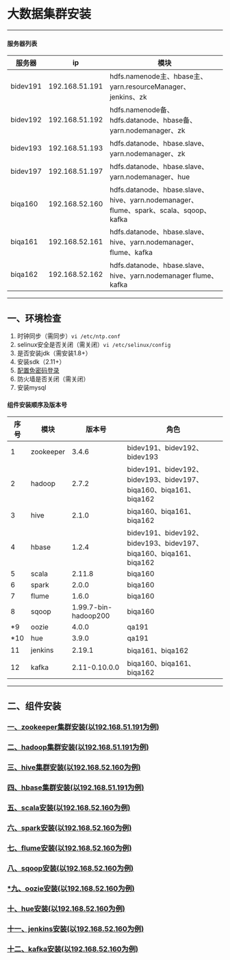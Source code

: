 # 大数据集群安装

***

#### 服务器列表
服务器 | ip | 模块
------|------------|---------
bidev191 | 192.168.51.191 | hdfs.namenode主、hbase主、yarn.resourceManager、jenkins、zk
bidev192 | 192.168.51.192 | hdfs.namenode备、hdfs.datanode、hbase备、yarn.nodemanager、zk
bidev193 | 192.168.51.193 | hdfs.datanode、hbase.slave、yarn.nodemanager、zk
bidev197 | 192.168.51.197 | hdfs.datanode、hbase.slave、yarn.nodemanager、hue
biqa160 | 192.168.52.160 | hdfs.datanode、hbase.slave、hive、yarn.nodemanager、flume、spark、scala、sqoop、kafka
biqa161 | 192.168.52.161 | hdfs.datanode、hbase.slave、hive、yarn.nodemanager、flume、kafka
biqa162 | 192.168.52.162 | hdfs.datanode、hbase.slave、hive、yarn.nodemanager  flume、kafka

<!-- 
bidev192 | apache-flume-1.6.0-bin  hadoop-2.7.2       kafka_2.11-0.10.0.0        zookeeper-3.4.6  apache-flume-1.6.0-fixed-bin.tar.gz  hbase-1.2.4    scala-2.11.8
apache-hive-2.1.1-bin impala-2.8.0-cdh5.11.0-src.tar.gz <br/>spark-2.0.0-bin-hadoop2.7 | tt
bidev191 | apache-hive-2.1.1-bin  backup        hbase-1.2.4  kafka_2.11-0.10.0.0    oozie-4.0.0-cdh5.1.0  zkui
apache-maven-3.5.0     hadoop-2.7.2  hue-3.11.0   kafka-manager-1.3.0.8  scala-2.11.8          zookeeper-3.4.6
 -->

 ***

## 一、环境检查

1. 时钟同步（需同步）`vi /etc/ntp.conf`
2. selinux安全是否关闭（需关闭）`vi /etc/selinux/config` 
3. 是否安装jdk（需安装1.8+）
4. 安装sdk（2.11+）
5. [配置免密码登录](http://www.jb51.net/article/95897.htm)
6. 防火墙是否关闭（需关闭）
7. 安装mysql


#### 组件安装顺序及版本号
序号|模块|版本号|角色
----|------------------|------------|------------------------|
1 | zookeeper | 3.4.6 | bidev191、bidev192、bidev193
2 | hadoop | 2.7.2 | bidev191、bidev192、bidev193、bidev197、biqa160、biqa161、biqa162
3 | hive | 2.1.0 | biqa160、biqa161、biqa162 
4 | hbase | 1.2.4 | bidev191、bidev192、bidev193、bidev197、biqa160、biqa161、biqa162 
5 | scala | 2.11.8 | biqa160 
6 | spark | 2.0.0 | biqa160 
7 | flume | 1.6.0 | biqa160 
8 | sqoop | 1.99.7-bin-hadoop200 | biqa160 
*9 | oozie | 4.0.0 | qa191 
*10 | hue | 3.9.0 | qa191 
11 | jenkins | 2.19.1 | biqa161、biqa162
12 | kafka | 2.11-0.10.0.0 | biqa160、biqa161、biqa162 

***

## 二、组件安装
### [一、zookeeper集群安装(以192.168.51.191为例)](./zookeeper安装.md)

### [二、hadoop集群安装(以192.168.51.191为例)](./hadoop安装.md)

### [三、hive集群安装(以192.168.52.160为例)](./hive安装.md)

### [四、hbase集群安装(以192.168.51.191为例)](./hbase安装.md)

### [五、scala安装(以192.168.52.160为例)](./scala安装.md)

### [六、spark安装(以192.168.52.160为例)](./spark安装.md)

### [七、flume安装(以192.168.52.160为例)](./flume安装.md)

### [八、sqoop安装(以192.168.52.160为例)](./sqoop安装.md)

### [*九、oozie安装(以192.168.52.160为例)](./oozie安装.md)

### [十、hue安装(以192.168.52.160为例)](./hue安装.md)

### [十一、jenkins安装(以192.168.52.160为例)](./jenkis安装.md)

### [十二、kafka安装(以192.168.52.160为例)](./kafka安装.md)




















